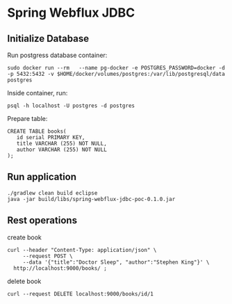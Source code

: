 # Spring Webflux JDBC

## Initialize Database

Run postgress database container:

```
sudo docker run --rm   --name pg-docker -e POSTGRES_PASSWORD=docker -d -p 5432:5432 -v $HOME/docker/volumes/postgres:/var/lib/postgresql/data  postgres
```

Inside container, run:

```
psql -h localhost -U postgres -d postgres
```
Prepare table:

```
CREATE TABLE books(
   id serial PRIMARY KEY,
   title VARCHAR (255) NOT NULL,
   author VARCHAR (255) NOT NULL
);

```

## Run application

```
./gradlew clean build eclipse
java -jar build/libs/spring-webflux-jdbc-poc-0.1.0.jar
```


##	Rest operations
create book
```
curl --header "Content-Type: application/json" \
  	 --request POST \
  	 --data '{"title":"Doctor Sleep", "author":"Stephen King"}' \
  http://localhost:9000/books/ ;
```

delete book
```
curl --request DELETE localhost:9000/books/id/1
```